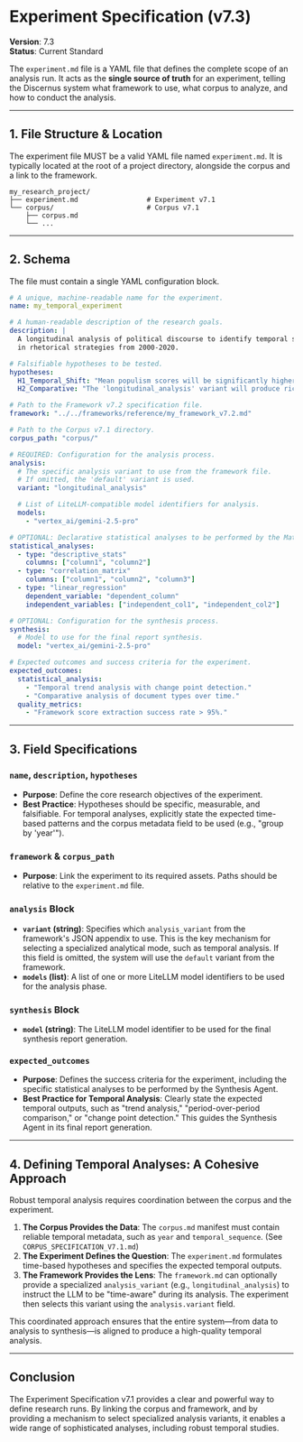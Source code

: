 # Experiment Specification (v7.3)

**Version**: 7.3  
**Status**: Current Standard

The `experiment.md` file is a YAML file that defines the complete scope of an analysis run. It acts as the **single source of truth** for an experiment, telling the Discernus system what framework to use, what corpus to analyze, and how to conduct the analysis.

---

## 1. File Structure & Location
The experiment file MUST be a valid YAML file named `experiment.md`. It is typically located at the root of a project directory, alongside the corpus and a link to the framework.

```
my_research_project/
├── experiment.md                 # Experiment v7.1
└── corpus/                       # Corpus v7.1
    ├── corpus.md
    └── ...
```

---

## 2. Schema
The file must contain a single YAML configuration block.

```yaml
# A unique, machine-readable name for the experiment.
name: my_temporal_experiment

# A human-readable description of the research goals.
description: |
  A longitudinal analysis of political discourse to identify temporal shifts
  in rhetorical strategies from 2000-2020.

# Falsifiable hypotheses to be tested.
hypotheses:
  H1_Temporal_Shift: "Mean populism scores will be significantly higher post-2016 (group by 'year')."
  H2_Comparative: "The 'longitudinal_analysis' variant will produce richer temporal insights."

# Path to the Framework v7.2 specification file.
framework: "../../frameworks/reference/my_framework_v7.2.md"

# Path to the Corpus v7.1 directory.
corpus_path: "corpus/"

# REQUIRED: Configuration for the analysis process.
analysis:
  # The specific analysis variant to use from the framework file.
  # If omitted, the 'default' variant is used.
  variant: "longitudinal_analysis"

  # List of LiteLLM-compatible model identifiers for analysis.
  models:
    - "vertex_ai/gemini-2.5-pro"

# OPTIONAL: Declarative statistical analyses to be performed by the MathToolkit.
statistical_analyses:
  - type: "descriptive_stats"
    columns: ["column1", "column2"]
  - type: "correlation_matrix"
    columns: ["column1", "column2", "column3"]
  - type: "linear_regression"
    dependent_variable: "dependent_column"
    independent_variables: ["independent_col1", "independent_col2"]

# OPTIONAL: Configuration for the synthesis process.
synthesis:
  # Model to use for the final report synthesis.
  model: "vertex_ai/gemini-2.5-pro"

# Expected outcomes and success criteria for the experiment.
expected_outcomes:
  statistical_analysis:
    - "Temporal trend analysis with change point detection."
    - "Comparative analysis of document types over time."
  quality_metrics:
    - "Framework score extraction success rate > 95%."
```

---

## 3. Field Specifications

### `name`, `description`, `hypotheses`
- **Purpose**: Define the core research objectives of the experiment.
- **Best Practice**: Hypotheses should be specific, measurable, and falsifiable. For temporal analyses, explicitly state the expected time-based patterns and the corpus metadata field to be used (e.g., "group by 'year'").

### `framework` & `corpus_path`
- **Purpose**: Link the experiment to its required assets. Paths should be relative to the `experiment.md` file.

### `analysis` Block
- **`variant` (string)**: Specifies which `analysis_variant` from the framework's JSON appendix to use. This is the key mechanism for selecting a specialized analytical mode, such as temporal analysis. If this field is omitted, the system will use the `default` variant from the framework.
- **`models` (list)**: A list of one or more LiteLLM model identifiers to be used for the analysis phase.

### `synthesis` Block
- **`model` (string)**: The LiteLLM model identifier to be used for the final synthesis report generation.

### `expected_outcomes`
- **Purpose**: Defines the success criteria for the experiment, including the specific statistical analyses to be performed by the Synthesis Agent.
- **Best Practice for Temporal Analysis**: Clearly state the expected temporal outputs, such as "trend analysis," "period-over-period comparison," or "change point detection." This guides the Synthesis Agent in its final report generation.

---

## 4. Defining Temporal Analyses: A Cohesive Approach
Robust temporal analysis requires coordination between the corpus and the experiment.

1.  **The Corpus Provides the Data**: The `corpus.md` manifest must contain reliable temporal metadata, such as `year` and `temporal_sequence`. (See `CORPUS_SPECIFICATION_V7.1.md`)
2.  **The Experiment Defines the Question**: The `experiment.md` formulates time-based hypotheses and specifies the expected temporal outputs.
3.  **The Framework Provides the Lens**: The `framework.md` can optionally provide a specialized `analysis_variant` (e.g., `longitudinal_analysis`) to instruct the LLM to be "time-aware" during its analysis. The experiment then selects this variant using the `analysis.variant` field.

This coordinated approach ensures that the entire system—from data to analysis to synthesis—is aligned to produce a high-quality temporal analysis.

---

## Conclusion
The Experiment Specification v7.1 provides a clear and powerful way to define research runs. By linking the corpus and framework, and by providing a mechanism to select specialized analysis variants, it enables a wide range of sophisticated analyses, including robust temporal studies.
